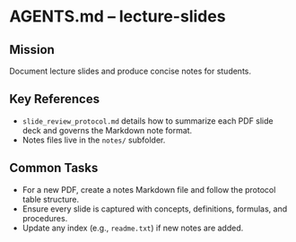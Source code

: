 # AGENTS.md – lecture-slides

## Mission
Document lecture slides and produce concise notes for students.

## Key References
- `slide_review_protocol.md` details how to summarize each PDF slide deck and governs the Markdown note format.
- Notes files live in the `notes/` subfolder.

## Common Tasks
- For a new PDF, create a notes Markdown file and follow the protocol table structure.
- Ensure every slide is captured with concepts, definitions, formulas, and procedures.
- Update any index (e.g., `readme.txt`) if new notes are added.
